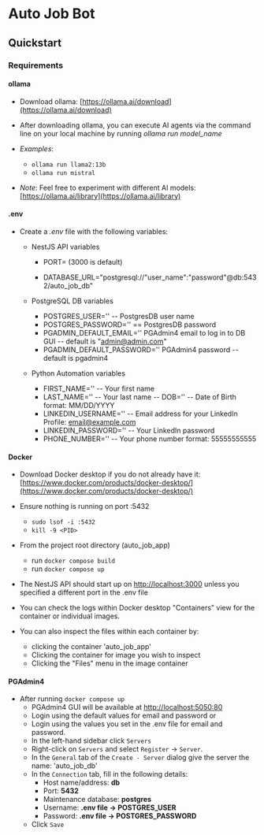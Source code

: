 # Auto Job Bot

## Quickstart

### Requirements

#### ollama

- Download ollama: [https://ollama.ai/download](https://ollama.ai/download)

- After downloading ollama, you can execute AI agents via the command line on your local machine by running _ollama run model_name_

- _Examples_:

  - `ollama run llama2:13b`
  - `ollama run mistral`

- _Note_: Feel free to experiment with different AI models: [https://ollama.ai/library](https://ollama.ai/library)

#### .env

- Create a _.env_ file with the following variables:

  - NestJS API variables

    - PORT= (3000 is default)

    - DATABASE_URL="postgresql://"user_name":"password"@db:5432/auto_job_db"

  - PostgreSQL DB variables

    - POSTGRES_USER='' -- PostgresDB user name
    - POSTGRES_PASSWORD='' == PostgresDB password
    - PGADMIN_DEFAULT_EMAIL='' PGAdmin4 email to log in to DB GUI -- default is "<admin@admin.com>"
    - PGADMIN_DEFAULT_PASSWORD='' PGAdmin4 password -- default is pgadmin4

  - Python Automation variables
    - FIRST_NAME='' -- Your first name
    - LAST_NAME='' -- Your last name
      -- DOB='' -- Date of Birth format: MM/DD/YYYY
    - LINKEDIN_USERNAME='' -- Email address for your LinkedIn Profile: <email@example.com>
    - LINKEDIN_PASSWORD='' -- Your LinkedIn password
    - PHONE_NUMBER='' -- Your phone number format: 55555555555

#### Docker

- Download Docker desktop if you do not already have it: [https://www.docker.com/products/docker-desktop/](https://www.docker.com/products/docker-desktop/)

- Ensure nothing is running on port :5432

  - `sudo lsof -i :5432`
  - `kill -9 <PID>`

- From the project root directory (auto_job_app)

  - run `docker compose build`
  - run `docker compose up`

- The NestJS API should start up on <http://localhost:3000> unless you specified a different port in the .env file

- You can check the logs within Docker desktop "Containers" view for the container or individual images.
- You can also inspect the files within each container by:
  - clicking the container 'auto_job_app'
  - Clicking the container for image you wish to inspect
  - Clicking the "Files" menu in the image container

#### PGAdmin4

- After running `docker compose up`
  - PGAdmin4 GUI will be available at <http://localhost:5050:80>
  - Login using the default values for email and password or
  - Login using the values you set in the .env file for email and password.
  - In the left-hand sidebar click `Servers`
  - Right-click on `Servers` and select `Register` -> `Server`.
  - In the `General` tab of the `Create - Server` dialog give the server the name: 'auto_job_db'
  - In the `Connection` tab, fill in the following details:
    - Host name/address: **db**
    - Port: **5432**
    - Maintenance database: **postgres**
    - Username: **.env file -> POSTGRES_USER**
    - Password: **.env file -> POSTGRES_PASSWORD**
  - Click `Save`
